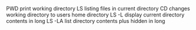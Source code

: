 PWD print working directory
LS listing files in current directory
CD changes working directory to users home directory
LS -L display current directory contents in long
LS -LA list directory contents plus hidden in long
